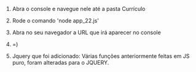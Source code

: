 1. Abra o console e navegue nele até a pasta Currículo
2. Rode o comando 'node app_22.js'
3. Abra no seu navegador a URL que irá aparecer no console
4. =)


5. Jquery que foi adicionado: Várias funções anteriormente feitas em JS puro, foram alteradas para o JQUERY.